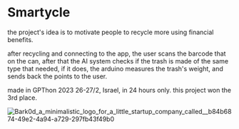 # Smartycle
the project's idea is to motivate people to recycle more using financial benefits.

after recycling and connecting to the app, the user scans the barcode that on the can,
after that the AI system checks if the trash is made of the same type that needed, if it does,
the arduino measures the trash's weight, and sends back the points to the user.

made in GPThon 2023 26-27/2, Israel, in 24 hours only.
this project won the 3rd place.

![Bark0d_a_minimalistic_logo_for_a_little_startup_company_called__b84b6874-49e2-4a94-a729-297fb43f49b0](https://user-images.githubusercontent.com/80260333/222523884-106078e5-5807-4f79-a794-215f487cecaa.png)

